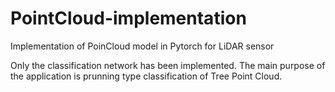 # PointCloud-implementation
Implementation of PoinCloud model in Pytorch for LiDAR sensor

Only the classification network has been implemented. The main purpose of the application is prunning type classification of Tree Point Cloud. 
